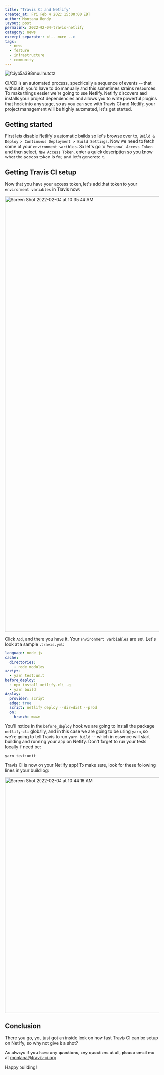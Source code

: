 ```yaml
---
title: "Travis CI and Netlify"
created_at: Fri Feb 4 2022 15:00:00 EDT
author: Montana Mendy
layout: post
permalink: 2022-02-04-travis-netlify
category: news
excerpt_separator: <!-- more --> 
tags:
  - news
  - feature
  - infrastructure
  - community
---
```


![fciyb5a398muulhutctz](https://user-images.githubusercontent.com/20936398/152582551-267e63bf-1a07-4a4f-af2c-7d54a5538fc5.jpeg)

CI/CD is an automated process, specifically a sequence of events -- that without it, you'd have to do manually and this sometimes strains resources. To make things easier we're going to use Netlify. Netlify discovers and installs your project dependencies and allows you to write powerful plugins that hook into any stage, so as you can see with Travis CI and Netlify, your project management will be highly automated, let's get started. 

<!-- more --> 

## Getting started

First lets disable Netlify's automatic builds so let's browse over to, `Build & Deploy > Continuous Deployment > Build Settings`. Now we need to fetch some of your `environment varibles`. So let's go to `Personal Access Token` and then select, `New Access Token`, enter a quick description so you know what the access token is for, and let's generate it. 

## Getting Travis CI setup

Now that you have your access token, let's add that token to your `environment variables` in Travis now:

<img width="1426" alt="Screen Shot 2022-02-04 at 10 35 44 AM" src="https://user-images.githubusercontent.com/20936398/152584225-a748a2e0-6b01-4e76-9be7-9f0e6ed35e0d.png">

Click `Add`,  and there you have it. Your `environment varbiables` are set. Let's look at a sample `.travis.yml`: 

```yaml
language: node_js
cache:
  directories:
    - node_modules
script:
  - yarn test:unit
before_deploy:
  - npm install netlify-cli -g
  - yarn build
deploy:
  provider: script
  edge: true
  script: netlify deploy --dir=dist --prod
  on:
    branch: main
 ```
 
You'll notice in the `before_deploy` hook we are going to install the package `netlify-cli` globally, and in this case we are going to be using `yarn`, so we're going to tell Travis to run `yarn build` -- which in essence will start building and running your app on Netlify. Don't forget to run your tests locally if need be:

```bash
yarn test:unit
```

Travis CI is now on your Netlify app! To make sure, look for these following lines in your build log:

<img width="772" alt="Screen Shot 2022-02-04 at 10 44 16 AM" src="https://user-images.githubusercontent.com/20936398/152585379-a004e75c-64de-4106-b306-3a3d778bb532.png">

## Conclusion 

There you go, you just got an inside look on how fast Travis CI can be setup on Netlify, so why not give it a shot? 

As always if you have any questions, any questions at all, please email me at [montana@travis-ci.org](mailto:montana@travis-ci.org).

Happy building!

